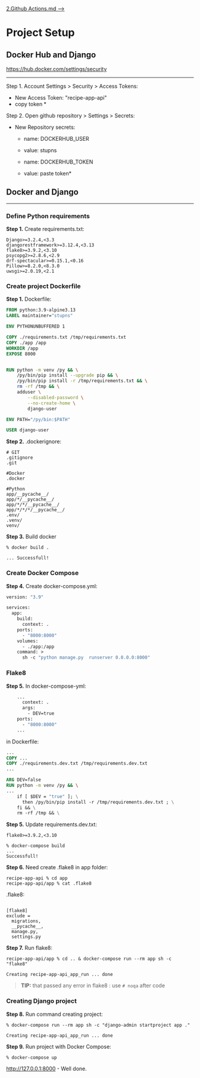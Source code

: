 [2.Github Actions.md  -->](2.Github%20Actions.md)
# Project Setup

## Docker Hub and Django

https://hub.docker.com/settings/security
___

Step 1. Account Settings > Security > Access Tokens:
 - New Access Token: "recipe-app-api"
 - copy token *

Step 2. Open github repository > Settings > Secrets:
 * New Repository secrets: 
   - name: DOCKERHUB_USER
   - value: stupns

   - name: DOCKERHUB_TOKEN
   - value: paste token*


## Docker and Django
___
### Define Python requirements

**Step 1.** Create requirements.txt:

```text
Django>=3.2.4,<3.3
djangorestframework>=3.12.4,<3.13
flake8>=3.9.2,<3.10
psycopg2>=2.8.6,<2.9
drf-spectacular>=0.15.1,<0.16
Pillow>=8.2.0,<8.3.0
uwsgi>=2.0.19,<2.1
```
### Create project Dockerfile

**Step 1.** Dockerfile:

```dockerfile
FROM python:3.9-alpine3.13
LABEL maintainer="stupns"

ENV PYTHONUNBUFFERED 1

COPY ./requirements.txt /tmp/requirements.txt
COPY ./app /app
WORKDIR /app
EXPOSE 8000


RUN python -m venv /py && \
    /py/bin/pip install --upgrade pip && \
    /py/bin/pip install -r /tmp/requirements.txt && \
    rm -rf /tmp && \
    adduser \
        --disabled-password \
        --no-create-home \
        django-user 

ENV PATH="/py/bin:$PATH"

USER django-user

```

**Step 2.** .dockerignore:

```dockerignore
# GIT
.gitignore
.git

#Docker
.docker

#Python
app/__pycache__/
app/*/__pycache__/
app/*/*/__pycache__/
app/*/*/*/__pycache__/
.env/
.venv/
venv/
```

**Step 3.** Build docker

```commandline
% docker build .

... Successfull!
```

### Create Docker Compose
**Step 4.** Create docker-compose.yml:
```dockerfile
version: "3.9"

services:
  app:
    build:
      context: .
    ports:
      - "8000:8000"
    volumes:
      - ./app:/app
    command: >
      sh -c "python manage.py  runserver 0.0.0.0:8000"
```

### Flake8

**Step 5.** In docker-compose-yml:
```dockerfile
    ...
      context: .
      args:
        - DEV=true
    ports:
      - "8000:8000"
    ...
```

in Dockerfile:
```dockerfile
...
COPY ...
COPY ./requirements.dev.txt /tmp/requirements.dev.txt
...

ARG DEV=false
RUN python -m venv /py && \
...
    if [ $DEV = "true" ]; \
      then /py/bin/pip install -r /tmp/requirements.dev.txt ; \
    fi && \
    rm -rf /tmp && \
```

**Step 5.** Update requirements.dev.txt:
```text
flake8>=3.9.2,<3.10
```
```commandline
% docker-compose build
...
Successfull!
```
**Step 6.** Need create .flake8 in app folder:

```commandline
recipe-app-api % cd app
recipe-app-api/app % cat .flake8
```
.flake8:

```text

[flake8]
exclude =
  migrations,
  __pycache__,
  manage.py,
  settings.py
```

**Step 7.** Run flake8:

```commandline
recipe-app-api/app % cd .. & docker-compose run --rm app sh -c "flake8"

Creating recipe-app-api_app_run ... done
```

> **TIP:** that passed any error in flake8 : use `# noqa` after code
> 
### Creating Django project

**Step 8.** Run command creating project:
```commandline
% docker-compose run --rm app sh -c "django-admin startproject app ."

Creating recipe-app-api_app_run ... done
```
**Step 9.** Run project with Docker Compose:
```commandline
% docker-compose up
```

http://127.0.0.1:8000 - Well done.

